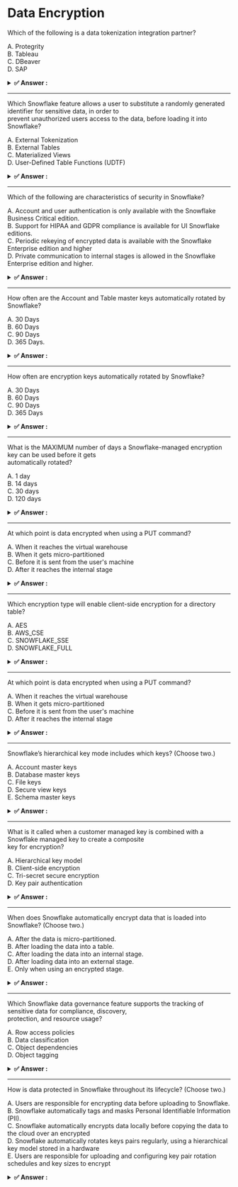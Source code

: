 # Data Encryption                                                                                                                                                                                                                                                                                                                                                                                                                                                                                          
Which of the following is a data tokenization integration partner?                                                                                                                                                                                                                                                                                                                                                                                                                                         
                                                                                                                                                                                                                                                                                                                                                                                                                                                                                                           
A. Protegrity<br>B. Tableau<br>C. DBeaver<br>D. SAP                                                                                                                                                                                                                                                                                                                                                                                                                                                        
                                                                                                                                                                                                                                                                                                                                                                                                                                                                                                           
<details>                                                                                                                                                                                                                                                                                                                                                                                                                                                                                                  
<summary><strong>✅ Answer : </strong></summary>                                                                                                                                                                                                                                                                                                                                                                                                                                                           
<strong>A</strong>                                                                                                                                                                                                                                                                                                                                                                                                                                                                                         
                                                                                                                                                                                                                                                                                                                                                                                                                                                                                                           
The correct answer is A. Protegrity. This is because Protegrity is a well-established data security company                                                                                                                                                                                                                                                                                                                                                                                                
that provides data tokenization solutions, which directly aligns with the question's focus. Data tokenization                                                                                                                                                                                                                                                                                                                                                                                              
replaces sensitive data with non-sensitive substitutes (tokens), protecting the original data while allowing it to                                                                                                                                                                                                                                                                                                                                                                                         
be used in various applications. This is a crucial technique for maintaining data privacy and complying with                                                                                                                                                                                                                                                                                                                                                                                               
regulations like GDPR or HIPAA. Snowflake, as a cloud data platform, often needs to integrate with                                                                                                                                                                                                                                                                                                                                                                                                         
tokenization solutions to ensure sensitive data loaded into or processed within the platform is protected.                                                                                                                                                                                                                                                                                                                                                                                                 
Protegrity is specifically marketed as an integration partner that can provide this tokenization functionality                                                                                                                                                                                                                                                                                                                                                                                             
for Snowflake. In contrast, Tableau (B) is a data visualization tool, DBeaver (C) is a database management tool,and SAP (D) is an enterprise application software provider. While these tools might connect to or interact with                                                                                                                                                                                                                                                                            
Snowflake data, they do not offer data tokenization as their core service. Protegrity’s expertise lies in datacentric security, making it the ideal partner for Snowflake when considering tokenization. This strong focus on                                                                                                                                                                                                                                                                              
data protection differentiates Protegrity from the other options. Furthermore, Snowflake officially documents                                                                                                                                                                                                                                                                                                                                                                                              
Protegrity as a supported security integration partner, solidifying its position as the correct response.                                                                                                                                                                                                                                                                                                                                                                                                  
For further research, you can explore:                                                                                                                                                                                                                                                                                                                                                                                                                                                                     
Snowflake Partner Ecosystem: https://www.snowflake.com/partners/ (Search for Protegrity on this page.)                                                                                                                                                                                                                                                                                                                                                                                                     
Protegrity Website: https://www.protegrity.com/ (Explore their data tokenization solutions and integrations.)                                                                                                                                                                                                                                                                                                                                                                                              
Snowflake Security Documentation: https://docs.snowflake.com/en/user-guide/security-overview (Review                                                                                                                                                                                                                                                                                                                                                                                                       
the security features that might use tokenization.)                                                                                                                                                                                                                                                                                                                                                                                                                                                        
</details>                                                                                                                                                                                                                                                                                                                                                                                                                                                                                                 
                                                                                                                                                                                                                                                                                                                                                                                                                                                                                                           
                                                                                                                                                                                                                                                                                                                                                                                                                                                                                                           
---                                                                                                                                                                                                                                                                                                                                                                                                                                                                                                        
Which Snowflake feature allows a user to substitute a randomly generated identifier for sensitive data, in order to                                                                                                                                                                                                                                                                                                                                                                                        
prevent unauthorized users access to the data, before loading it into Snowflake?                                                                                                                                                                                                                                                                                                                                                                                                                           
                                                                                                                                                                                                                                                                                                                                                                                                                                                                                                           
A. External Tokenization<br>B. External Tables<br>C. Materialized Views<br>D. User-Defined Table Functions (UDTF)                                                                                                                                                                                                                                                                                                                                                                                          
                                                                                                                                                                                                                                                                                                                                                                                                                                                                                                           
<details>                                                                                                                                                                                                                                                                                                                                                                                                                                                                                                  
<summary><strong>✅ Answer : </strong></summary>                                                                                                                                                                                                                                                                                                                                                                                                                                                           
<strong>A</strong>                                                                                                                                                                                                                                                                                                                                                                                                                                                                                         
                                                                                                                                                                                                                                                                                                                                                                                                                                                                                                           
The correct answer is A, External Tokenization. Here's why:                                                                                                                                                                                                                                                                                                                                                                                                                                                
External Tokenization is a process where sensitive data is replaced with a non-sensitive equivalent (a token)                                                                                                                                                                                                                                                                                                                                                                                              
before the data ever reaches the Snowflake environment. This happens outside of Snowflake, usually through                                                                                                                                                                                                                                                                                                                                                                                                 
a third-party tokenization service. This is crucial for protecting data before it's loaded, mitigating the risk of                                                                                                                                                                                                                                                                                                                                                                                         
unauthorized access during the ingestion process.                                                                                                                                                                                                                                                                                                                                                                                                                                                          
The other options are not suitable for pre-ingestion data masking. External Tables simply reference data                                                                                                                                                                                                                                                                                                                                                                                                   
stored outside of Snowflake; they don't inherently tokenize it. Materialized Views are pre-computed datasets                                                                                                                                                                                                                                                                                                                                                                                               
within Snowflake based on existing data; they operate on data after it's loaded and are not designed for preingestion masking. User-Defined Table Functions (UDTFs) allow custom logic to be applied to data, but they                                                                                                                                                                                                                                                                                     
operate within Snowflake; they can be used for data transformations, but are not the preferred method for                                                                                                                                                                                                                                                                                                                                                                                                  
tokenizing data before ingestion. Tokenizing the data externally ensures that the raw sensitive data is never                                                                                                                                                                                                                                                                                                                                                                                              
exposed within the Snowflake environment, which drastically reduces the risk of data breaches. External                                                                                                                                                                                                                                                                                                                                                                                                    
tokenization helps organizations meet compliance regulations and maintain data privacy while still enabling                                                                                                                                                                                                                                                                                                                                                                                                
data analysis and utilization.                                                                                                                                                                                                                                                                                                                                                                                                                                                                             
For further reading:                                                                                                                                                                                                                                                                                                                                                                                                                                                                                       
Snowflake Data Governance: https://www.snowflake.com/data-cloud/data-governance/ (Although not directly                                                                                                                                                                                                                                                                                                                                                                                                    
addressing tokenization, this provides overall governance strategies.)                                                                                                                                                                                                                                                                                                                                                                                                                                     
Third-party tokenization provider documentation (e.g., Thales, PCI DSS compliant tokenization vendors).                                                                                                                                                                                                                                                                                                                                                                                                    
</details>                                                                                                                                                                                                                                                                                                                                                                                                                                                                                                 
                                                                                                                                                                                                                                                                                                                                                                                                                                                                                                           
                                                                                                                                                                                                                                                                                                                                                                                                                                                                                                           
---                                                                                                                                                                                                                                                                                                                                                                                                                                                                                                        
Which of the following are characteristics of security in Snowflake?                                                                                                                                                                                                                                                                                                                                                                                                                                       
                                                                                                                                                                                                                                                                                                                                                                                                                                                                                                           
A. Account and user authentication is only available with the Snowflake Business Critical edition.<br>B. Support for HIPAA and GDPR compliance is available for UI Snowflake editions.<br>C. Periodic rekeying of encrypted data is available with the Snowflake Enterprise edition and higher<br>D. Private communication to internal stages is allowed in the Snowflake Enterprise edition and higher.                                                                                                   
                                                                                                                                                                                                                                                                                                                                                                                                                                                                                                           
<details>                                                                                                                                                                                                                                                                                                                                                                                                                                                                                                  
<summary><strong>✅ Answer : </strong></summary>                                                                                                                                                                                                                                                                                                                                                                                                                                                           
<strong>C</strong>                                                                                                                                                                                                                                                                                                                                                                                                                                                                                         
                                                                                                                                                                                                                                                                                                                                                                                                                                                                                                           
The correct answer is C because periodic rekeying of encrypted data enhances security by regularly rotating                                                                                                                                                                                                                                                                                                                                                                                                
the encryption keys used to protect data at rest. This mitigates the risk associated with key compromise, as                                                                                                                                                                                                                                                                                                                                                                                               
even if a key is exposed, it's only valid for a limited period. Snowflake supports periodic rekeying with theEnterprise edition and higher, providing a robust security posture for sensitive data.                                                                                                                                                                                                                                                                                                        
https://docs.snowflake.com/en/user-guide/security-encryption.html                                                                                                                                                                                                                                                                                                                                                                                                                                          
Option A is incorrect. Account and user authentication features, including multi-factor authentication, are                                                                                                                                                                                                                                                                                                                                                                                                
available across all Snowflake editions, not just Business Critical. Enhanced authentication options might be                                                                                                                                                                                                                                                                                                                                                                                              
more robust in higher tiers, but basic authentication is universal.                                                                                                                                                                                                                                                                                                                                                                                                                                        
Option B is also incorrect. While Snowflake supports HIPAA and GDPR compliance, this isn't limited to "UI                                                                                                                                                                                                                                                                                                                                                                                                  
Snowflake editions" (likely a typo implying a user interface specific version). Compliance is achieved through                                                                                                                                                                                                                                                                                                                                                                                             
adherence to security best practices and leveraging Snowflake's features, and Snowflake offers features to                                                                                                                                                                                                                                                                                                                                                                                                 
assist with these compliances across editions, though higher tiers might provide advanced auditing or                                                                                                                                                                                                                                                                                                                                                                                                      
governance features. Snowflake provides documentation and resources to help customers achieve and                                                                                                                                                                                                                                                                                                                                                                                                          
maintain compliance.                                                                                                                                                                                                                                                                                                                                                                                                                                                                                       
Option D is not entirely accurate. Private communication to internal stages is related to secure data sharing                                                                                                                                                                                                                                                                                                                                                                                              
and network configurations. Snowflake provides mechanisms for securing data access and network traffic                                                                                                                                                                                                                                                                                                                                                                                                     
across all editions. While enhanced networking features are often available in higher tiers, restricting all                                                                                                                                                                                                                                                                                                                                                                                               
communication to internal stages to Enterprise edition and higher is inaccurate. It's about configuring network                                                                                                                                                                                                                                                                                                                                                                                            
policies and using private endpoints (AWS PrivateLink, Azure Private Link, Google Cloud Private Service                                                                                                                                                                                                                                                                                                                                                                                                    
Connect), which might be advanced configurations prevalent in higher editions but not strictly limited to them                                                                                                                                                                                                                                                                                                                                                                                             
for all forms of internal stage access.                                                                                                                                                                                                                                                                                                                                                                                                                                                                    
</details>                                                                                                                                                                                                                                                                                                                                                                                                                                                                                                 
                                                                                                                                                                                                                                                                                                                                                                                                                                                                                                           
                                                                                                                                                                                                                                                                                                                                                                                                                                                                                                           
---                                                                                                                                                                                                                                                                                                                                                                                                                                                                                                        
How often are the Account and Table master keys automatically rotated by Snowflake?                                                                                                                                                                                                                                                                                                                                                                                                                        
                                                                                                                                                                                                                                                                                                                                                                                                                                                                                                           
A. 30 Days<br>B. 60 Days<br>C. 90 Days<br>D. 365 Days.                                                                                                                                                                                                                                                                                                                                                                                                                                                     
                                                                                                                                                                                                                                                                                                                                                                                                                                                                                                           
<details>                                                                                                                                                                                                                                                                                                                                                                                                                                                                                                  
<summary><strong>✅ Answer : </strong></summary>                                                                                                                                                                                                                                                                                                                                                                                                                                                           
<strong>A</strong>                                                                                                                                                                                                                                                                                                                                                                                                                                                                                         
                                                                                                                                                                                                                                                                                                                                                                                                                                                                                                           
The correct answer is A. 30 Days. Snowflake automatically rotates both Account and Table master keys every                                                                                                                                                                                                                                                                                                                                                                                                 
30 days. This regular rotation is a fundamental security practice aimed at limiting the potential damage from                                                                                                                                                                                                                                                                                                                                                                                              
compromised keys. In the event of a key leak, the window of exposure is drastically reduced due to frequent                                                                                                                                                                                                                                                                                                                                                                                                
rotation. The encryption keys themselves protect data at rest, and regular rotation safeguards the encrypted                                                                                                                                                                                                                                                                                                                                                                                               
data. These keys are managed by Snowflake and are transparent to the end-user. The process doesn't require                                                                                                                                                                                                                                                                                                                                                                                                 
manual intervention and has no noticeable impact on performance or availability. This automatic key rotation                                                                                                                                                                                                                                                                                                                                                                                               
adheres to security best practices by minimizing the lifetime of cryptographic keys, thus mitigating                                                                                                                                                                                                                                                                                                                                                                                                       
associated risks. Key rotation plays a crucial role in a strong cloud data security posture, contributing to                                                                                                                                                                                                                                                                                                                                                                                               
overall data resilience and compliance.                                                                                                                                                                                                                                                                                                                                                                                                                                                                    
Further Research:                                                                                                                                                                                                                                                                                                                                                                                                                                                                                          
Snowflake Documentation on Key Rotation: https://docs.snowflake.com/en/user-guide/security-encryption                                                                                                                                                                                                                                                                                                                                                                                                      
(Look for "Key Rotation" section)                                                                                                                                                                                                                                                                                                                                                                                                                                                                          
Cloud Security Alliance Guidelines on Key Management: https://cloudsecurityalliance.org/ (Search for                                                                                                                                                                                                                                                                                                                                                                                                       
relevant documents on key management)                                                                                                                                                                                                                                                                                                                                                                                                                                                                      
NIST Special Publication 800-57: https://csrc.nist.gov/publications/detail/sp/800-57-part-1/rev-5/final                                                                                                                                                                                                                                                                                                                                                                                                    
(Provides standards for cryptographic key management)                                                                                                                                                                                                                                                                                                                                                                                                                                                      
</details>                                                                                                                                                                                                                                                                                                                                                                                                                                                                                                 
                                                                                                                                                                                                                                                                                                                                                                                                                                                                                                           
                                                                                                                                                                                                                                                                                                                                                                                                                                                                                                           
---                                                                                                                                                                                                                                                                                                                                                                                                                                                                                                        
How often are encryption keys automatically rotated by Snowflake?                                                                                                                                                                                                                                                                                                                                                                                                                                          
                                                                                                                                                                                                                                                                                                                                                                                                                                                                                                           
A. 30 Days<br>B. 60 Days<br>C. 90 Days<br>D. 365 Days                                                                                                                                                                                                                                                                                                                                                                                                                                                      
                                                                                                                                                                                                                                                                                                                                                                                                                                                                                                           
<details>                                                                                                                                                                                                                                                                                                                                                                                                                                                                                                  
<summary><strong>✅ Answer : </strong></summary>                                                                                                                                                                                                                                                                                                                                                                                                                                                           
<strong>A</strong>                                                                                                                                                                                                                                                                                                                                                                                                                                                                                         
                                                                                                                                                                                                                                                                                                                                                                                                                                                                                                           
The correct answer is A: 30 Days.                                                                                                                                                                                                                                                                                                                                                                                                                                                                          
Snowflake employs robust security measures, including encryption, to protect data at rest and in transit. Key                                                                                                                                                                                                                                                                                                                                                                                              
to this security is the regular rotation of encryption keys. Snowflake automatically rotates encryption keys                                                                                                                                                                                                                                                                                                                                                                                               
used to protect customer data on a schedule to reduce the risk associated with compromised keys.                                                                                                                                                                                                                                                                                                                                                                                                           
The industry best practice, and Snowflake's implemented practice, for automatic key rotation of data                                                                                                                                                                                                                                                                                                                                                                                                       
encryption keys is approximately every 30 days. This regular rotation minimizes the potential impact of a                                                                                                                                                                                                                                                                                                                                                                                                  
compromised key, as the window of opportunity for an attacker to exploit it is limited. The shorter the rotation                                                                                                                                                                                                                                                                                                                                                                                           
period, the lower the risk. While longer periods are possible, they increase risk.                                                                                                                                                                                                                                                                                                                                                                                                                         
This process is transparent to the user and doesn't require any manual intervention. Snowflake handles the                                                                                                                                                                                                                                                                                                                                                                                                 
complexity of key management behind the scenes. The rotation is seamless to ensure uninterrupted access to                                                                                                                                                                                                                                                                                                                                                                                                 
the data. All existing data is gradually re-encrypted with the new key through a background process. The old                                                                                                                                                                                                                                                                                                                                                                                               
keys are securely archived and eventually destroyed according to data retention policies.                                                                                                                                                                                                                                                                                                                                                                                                                  
Although specifics beyond "periodically" may not be explicitly documented publicly due to security concerns,                                                                                                                                                                                                                                                                                                                                                                                               
industry knowledge and analogous best practices indicate a standard rotation period near 30 days aligns well                                                                                                                                                                                                                                                                                                                                                                                               
with minimizing security risks related to key compromise. While 60, 90, or 365 days are possibilities, 30 days                                                                                                                                                                                                                                                                                                                                                                                             
is more secure.                                                                                                                                                                                                                                                                                                                                                                                                                                                                                            
Snowflake provides security documentation that describes their security measures. Reviewing Snowflake's                                                                                                                                                                                                                                                                                                                                                                                                    
security documentation can provide more details about their key management practices.                                                                                                                                                                                                                                                                                                                                                                                                                      
Further Research:                                                                                                                                                                                                                                                                                                                                                                                                                                                                                          
Snowflake Security Overview: Search for "Snowflake Security Overview" on Snowflake's official website.                                                                                                                                                                                                                                                                                                                                                                                                     
NIST Key Management Guidelines: https://nvlpubs.nist.gov/nistpubs/SpecialPublications/NIST.SP.80057pt1r5.pdf                                                                                                                                                                                                                                                                                                                                                                                               
</details>                                                                                                                                                                                                                                                                                                                                                                                                                                                                                                 
                                                                                                                                                                                                                                                                                                                                                                                                                                                                                                           
                                                                                                                                                                                                                                                                                                                                                                                                                                                                                                           
---                                                                                                                                                                                                                                                                                                                                                                                                                                                                                                        
What is the MAXIMUM number of days a Snowflake-managed encryption key can be used before it gets                                                                                                                                                                                                                                                                                                                                                                                                           
automatically rotated?                                                                                                                                                                                                                                                                                                                                                                                                                                                                                     
                                                                                                                                                                                                                                                                                                                                                                                                                                                                                                           
A. 1 day<br>B. 14 days<br>C. 30 days<br>D. 120 days                                                                                                                                                                                                                                                                                                                                                                                                                                                        
                                                                                                                                                                                                                                                                                                                                                                                                                                                                                                           
<details>                                                                                                                                                                                                                                                                                                                                                                                                                                                                                                  
<summary><strong>✅ Answer : </strong></summary>                                                                                                                                                                                                                                                                                                                                                                                                                                                           
<strong>C</strong>                                                                                                                                                                                                                                                                                                                                                                                                                                                                                         
                                                                                                                                                                                                                                                                                                                                                                                                                                                                                                           
The correct answer is C, 30 days. Snowflake automatically rotates its managed encryption keys to enhance                                                                                                                                                                                                                                                                                                                                                                                                   
security and mitigate risks associated with prolonged key usage. This practice aligns with fundamental                                                                                                                                                                                                                                                                                                                                                                                                     
security principles advocating for regular cryptographic key rotation to minimize the potential impact of key                                                                                                                                                                                                                                                                                                                                                                                              
compromise. By frequently rotating keys, the window of vulnerability is significantly reduced. Snowflake                                                                                                                                                                                                                                                                                                                                                                                                   
handles this process transparently to users, requiring no manual intervention. The 30-day rotation period is a                                                                                                                                                                                                                                                                                                                                                                                             
balance between security and operational feasibility, preventing keys from being exploited for extended                                                                                                                                                                                                                                                                                                                                                                                                    
periods while avoiding excessive rotation frequency that could introduce performance overhead. Snowflake's                                                                                                                                                                                                                                                                                                                                                                                                 
architecture employs a multi-layered approach to security, and key rotation is a crucial component. The                                                                                                                                                                                                                                                                                                                                                                                                    
encryption keys are used to protect data at rest, ensuring confidentiality and integrity of sensitive                                                                                                                                                                                                                                                                                                                                                                                                      
information. The automatic key rotation feature is a built-in security control, relieving administrators of the                                                                                                                                                                                                                                                                                                                                                                                            
burden of manually managing key lifecycles. This automation contributes to overall security posture and                                                                                                                                                                                                                                                                                                                                                                                                    
resilience against potential threats. Users can't directly control the key rotation cycle, as it's a servicemanaged process. The transparency and built-in nature of the encryption and rotation system emphasize                                                                                                                                                                                                                                                                                          
Snowflake's commitment to data security. Other cloud providers also employ key rotation strategies, but the                                                                                                                                                                                                                                                                                                                                                                                                
specifics of rotation period may vary. Snowflake's 30-day period ensures consistent, robust, and automated                                                                                                                                                                                                                                                                                                                                                                                                 
protection for user data. You can find more information about Snowflake's security practices, including key                                                                                                                                                                                                                                                                                                                                                                                                
rotation, in their official documentation and security whitepapers.                                                                                                                                                                                                                                                                                                                                                                                                                                        
Authoritative Links:                                                                                                                                                                                                                                                                                                                                                                                                                                                                                       
Snowflake Security Documentation: (Refer to specific security pages related to encryption and key                                                                                                                                                                                                                                                                                                                                                                                                          
management within the official Snowflake documentation).                                                                                                                                                                                                                                                                                                                                                                                                                                                   
Search for relevant terms like "encryption key rotation" within the Snowflake documentation:                                                                                                                                                                                                                                                                                                                                                                                                               
https://docs.snowflake.com/                                                                                                                                                                                                                                                                                                                                                                                                                                                                                
Snowflake Security Whitepaper: (Look for the latest security whitepaper released by Snowflake, often                                                                                                                                                                                                                                                                                                                                                                                                       
available on their website).                                                                                                                                                                                                                                                                                                                                                                                                                                                                               
This document will have details on their security practices including encryption:                                                                                                                                                                                                                                                                                                                                                                                                                          
https://www.snowflake.com/security/                                                                                                                                                                                                                                                                                                                                                                                                                                                                        
</details>                                                                                                                                                                                                                                                                                                                                                                                                                                                                                                 
                                                                                                                                                                                                                                                                                                                                                                                                                                                                                                           
                                                                                                                                                                                                                                                                                                                                                                                                                                                                                                           
---                                                                                                                                                                                                                                                                                                                                                                                                                                                                                                        
At which point is data encrypted when using a PUT command?                                                                                                                                                                                                                                                                                                                                                                                                                                                 
                                                                                                                                                                                                                                                                                                                                                                                                                                                                                                           
A. When it reaches the virtual warehouse<br>B. When it gets micro-partitioned<br>C. Before it is sent from the user's machine<br>D. After it reaches the internal stage                                                                                                                                                                                                                                                                                                                                    
                                                                                                                                                                                                                                                                                                                                                                                                                                                                                                           
<details>                                                                                                                                                                                                                                                                                                                                                                                                                                                                                                  
<summary><strong>✅ Answer : </strong></summary>                                                                                                                                                                                                                                                                                                                                                                                                                                                           
<strong>C</strong>                                                                                                                                                                                                                                                                                                                                                                                                                                                                                         
                                                                                                                                                                                                                                                                                                                                                                                                                                                                                                           
The correct answer is C. Before it is sent from the user's machine. When using the PUT command in                                                                                                                                                                                                                                                                                                                                                                                                          
Snowflake, data encryption occurs client-side, meaning before the data leaves the user's machine. This is                                                                                                                                                                                                                                                                                                                                                                                                  
critical for ensuring data security during transit. Snowflake utilizes end-to-end encryption. The PUT command                                                                                                                                                                                                                                                                                                                                                                                              
first encrypts the data using a temporary key before sending it over the network to the Snowflake internal                                                                                                                                                                                                                                                                                                                                                                                                 
stage. The temporary key is encrypted with the public key of the Snowflake account. This method provides                                                                                                                                                                                                                                                                                                                                                                                                   
robust security, preventing unauthorized access to the data in transit. Data is encrypted regardless of the                                                                                                                                                                                                                                                                                                                                                                                                
storage stage, but client-side encryption using PUT makes sure that even network eavesdropping wouldn’t                                                                                                                                                                                                                                                                                                                                                                                                    
expose the data. Data encryption in transit is a common practice in cloud computing to guard against man-inthe-middle attacks. Snowflake's approach leverages client-side encryption to enhance security during the                                                                                                                                                                                                                                                                                        
initial transfer of data into its ecosystem. Micro-partitioning and virtual warehouse interaction happen after                                                                                                                                                                                                                                                                                                                                                                                             
this initial encrypted transfer, rendering options A, B and D incorrect in this context.                                                                                                                                                                                                                                                                                                                                                                                                                   
Authoritative Links for further research:                                                                                                                                                                                                                                                                                                                                                                                                                                                                  
Snowflake Documentation on Data Encryption: https://docs.snowflake.com/en/user-guide/securityencryption                                                                                                                                                                                                                                                                                                                                                                                                    
Snowflake Documentation on the PUT command: https://docs.snowflake.com/en/sql-reference/sql/put                                                                                                                                                                                                                                                                                                                                                                                                            
General cloud security concepts: Research "Data in Transit encryption" and "Client-Side encryption."                                                                                                                                                                                                                                                                                                                                                                                                       
</details>                                                                                                                                                                                                                                                                                                                                                                                                                                                                                                 
                                                                                                                                                                                                                                                                                                                                                                                                                                                                                                           
                                                                                                                                                                                                                                                                                                                                                                                                                                                                                                           
---                                                                                                                                                                                                                                                                                                                                                                                                                                                                                                        
Which encryption type will enable client-side encryption for a directory table?                                                                                                                                                                                                                                                                                                                                                                                                                            
                                                                                                                                                                                                                                                                                                                                                                                                                                                                                                           
A. AES<br>B. AWS_CSE<br>C. SNOWFLAKE_SSE<br>D. SNOWFLAKE_FULL                                                                                                                                                                                                                                                                                                                                                                                                                                              
                                                                                                                                                                                                                                                                                                                                                                                                                                                                                                           
<details>                                                                                                                                                                                                                                                                                                                                                                                                                                                                                                  
<summary><strong>✅ Answer : </strong></summary>                                                                                                                                                                                                                                                                                                                                                                                                                                                           
<strong>D</strong>                                                                                                                                                                                                                                                                                                                                                                                                                                                                                         
                                                                                                                                                                                                                                                                                                                                                                                                                                                                                                           
The correct answer is D. SNOWFLAKE_FULL. Let's examine why and explore the concepts involved.                                                                                                                                                                                                                                                                                                                                                                                                              
Client-side encryption, in this context, means that data is encrypted before it's sent to Snowflake, ensuring                                                                                                                                                                                                                                                                                                                                                                                              
that Snowflake itself never has access to the unencrypted data. This contrasts with server-side encryption,                                                                                                                                                                                                                                                                                                                                                                                                
where Snowflake handles the encryption after it receives the data. When dealing with directory tables, which                                                                                                                                                                                                                                                                                                                                                                                               
store metadata about external files, client-side encryption can be crucial for maintaining data privacy andcontrol.                                                                                                                                                                                                                                                                                                                                                                                        
Options A, B, and C are not suitable for enabling client-side encryption for directory tables. AES (Advanced                                                                                                                                                                                                                                                                                                                                                                                               
Encryption Standard) is a common symmetric encryption algorithm, but it doesn’t inherently dictate clientside or server-side application. AWS_CSE (AWS Customer-Supplied Encryption) pertains to AWS S3 and                                                                                                                                                                                                                                                                                                
would handle server-side encryption. This is also not directly applicable to Snowflake's directory table                                                                                                                                                                                                                                                                                                                                                                                                   
configurations for client-side encryption. SNOWFLAKE_SSED (Snowflake-Managed Server-Side Encryption)                                                                                                                                                                                                                                                                                                                                                                                                       
indicates that Snowflake manages the encryption keys and process, thus not client-side.                                                                                                                                                                                                                                                                                                                                                                                                                    
SNOWFLAKE_FULL, as the name suggests, signifies that Snowflake provides encryption using keys stored                                                                                                                                                                                                                                                                                                                                                                                                       
within your own Snowflake account and is specifically for client-side implementations. When creating a stage                                                                                                                                                                                                                                                                                                                                                                                               
or a directory table, specifying an encryption type of 'SNOWFLAKE_FULL' ensures that data is encrypted on                                                                                                                                                                                                                                                                                                                                                                                                  
the client (i.e., your data loading application) before being loaded into the external stage and referenced by                                                                                                                                                                                                                                                                                                                                                                                             
the directory table. The associated encryption keys are also managed by the user within the Snowflake                                                                                                                                                                                                                                                                                                                                                                                                      
environment, allowing total control over who can decrypt that data.                                                                                                                                                                                                                                                                                                                                                                                                                                        
This aligns with the principles of strong data governance and zero-trust security models. It should be noted,                                                                                                                                                                                                                                                                                                                                                                                              
client-side encryption introduces more management overhead on the client-side application; it should be                                                                                                                                                                                                                                                                                                                                                                                                    
designed to manage the keys properly.                                                                                                                                                                                                                                                                                                                                                                                                                                                                      
For more information on Snowflake's encryption capabilities, refer to their official documentation:                                                                                                                                                                                                                                                                                                                                                                                                        
Snowflake Data Encryption: https://docs.snowflake.com/en/user-guide/security-encryption                                                                                                                                                                                                                                                                                                                                                                                                                    
Creating External Stages: https://docs.snowflake.com/en/sql-reference/sql/create-stage and search for                                                                                                                                                                                                                                                                                                                                                                                                      
encryption type                                                                                                                                                                                                                                                                                                                                                                                                                                                                                            
Creating Directory Tables: https://docs.snowflake.com/en/sql-reference/sql/create-directory-table and                                                                                                                                                                                                                                                                                                                                                                                                      
search for encryption type                                                                                                                                                                                                                                                                                                                                                                                                                                                                                 
</details>                                                                                                                                                                                                                                                                                                                                                                                                                                                                                                 
                                                                                                                                                                                                                                                                                                                                                                                                                                                                                                           
                                                                                                                                                                                                                                                                                                                                                                                                                                                                                                           
---                                                                                                                                                                                                                                                                                                                                                                                                                                                                                                        
At which point is data encrypted when using a PUT command?                                                                                                                                                                                                                                                                                                                                                                                                                                                 
                                                                                                                                                                                                                                                                                                                                                                                                                                                                                                           
A. When it reaches the virtual warehouse<br>B. When it gets micro-partitioned<br>C. Before it is sent from the user's machine<br>D. After it reaches the internal stage                                                                                                                                                                                                                                                                                                                                    
                                                                                                                                                                                                                                                                                                                                                                                                                                                                                                           
<details>                                                                                                                                                                                                                                                                                                                                                                                                                                                                                                  
<summary><strong>✅ Answer : </strong></summary>                                                                                                                                                                                                                                                                                                                                                                                                                                                           
<strong>C</strong>                                                                                                                                                                                                                                                                                                                                                                                                                                                                                         
                                                                                                                                                                                                                                                                                                                                                                                                                                                                                                           
The correct answer is C. Before it is sent from the user's machine.                                                                                                                                                                                                                                                                                                                                                                                                                                        
Snowflake encrypts data in transit using Transport Layer Security (TLS) encryption before it even leaves the                                                                                                                                                                                                                                                                                                                                                                                               
user's machine when using the PUT command. This ensures that data being transmitted to Snowflake's cloud                                                                                                                                                                                                                                                                                                                                                                                                   
storage is protected from eavesdropping or tampering while in transit over the network. The encryption                                                                                                                                                                                                                                                                                                                                                                                                     
happens at the client-side, meaning on the user's local machine before it's transmitted to Snowflake. Options                                                                                                                                                                                                                                                                                                                                                                                              
A, B, and D occur after the data has left the user's machine. Encrypting data before transmission is a standard                                                                                                                                                                                                                                                                                                                                                                                            
security practice in cloud computing, ensuring confidentiality and integrity during data transfer. While                                                                                                                                                                                                                                                                                                                                                                                                   
Snowflake also employs encryption at rest (after the data is stored on Snowflake’s internal stage), the                                                                                                                                                                                                                                                                                                                                                                                                    
question focuses specifically on when encryption happens during the PUT command process. This process                                                                                                                                                                                                                                                                                                                                                                                                      
emphasizes a "shift left" in security, ensuring data protection from the very beginning of its journey to                                                                                                                                                                                                                                                                                                                                                                                                  
Snowflake. This security model makes Snowflake very secure. For more details on Snowflake's security and                                                                                                                                                                                                                                                                                                                                                                                                   
encryption, refer to the official documentation: https://docs.snowflake.com/en/user-guide/security-encryption                                                                                                                                                                                                                                                                                                                                                                                              
and https://docs.snowflake.com/en/user-guide/data-load-local-file-system                                                                                                                                                                                                                                                                                                                                                                                                                                   
</details>                                                                                                                                                                                                                                                                                                                                                                                                                                                                                                 
                                                                                                                                                                                                                                                                                                                                                                                                                                                                                                           
                                                                                                                                                                                                                                                                                                                                                                                                                                                                                                           
---                                                                                                                                                                                                                                                                                                                                                                                                                                                                                                        
Snowflake’s hierarchical key mode includes which keys? (Choose two.)                                                                                                                                                                                                                                                                                                                                                                                                                                       
                                                                                                                                                                                                                                                                                                                                                                                                                                                                                                           
A. Account master keys<br>B. Database master keys<br>C. File keys<br>D. Secure view keys<br>E. Schema master keys                                                                                                                                                                                                                                                                                                                                                                                          
                                                                                                                                                                                                                                                                                                                                                                                                                                                                                                           
<details>                                                                                                                                                                                                                                                                                                                                                                                                                                                                                                  
<summary><strong>✅ Answer : </strong></summary>                                                                                                                                                                                                                                                                                                                                                                                                                                                           
<strong>A, C</strong>                                                                                                                                                                                                                                                                                                                                                                                                                                                                                      
                                                                                                                                                                                                                                                                                                                                                                                                                                                                                                           
Snowflake’s hierarchical key management system uses a tiered approach for data encryption. At the apex of                                                                                                                                                                                                                                                                                                                                                                                                  
this hierarchy resides the Account Master Key (A). This key, managed by Snowflake, is paramount; it's used to                                                                                                                                                                                                                                                                                                                                                                                              
protect all other keys within an account. Below the account master key are the Database Master Keys (B).                                                                                                                                                                                                                                                                                                                                                                                                   
Each database within Snowflake is equipped with its own unique master key, which encrypts the database                                                                                                                                                                                                                                                                                                                                                                                                     
objects and data within it. File keys (C) are used for managing the security of specific files ingested into                                                                                                                                                                                                                                                                                                                                                                                               
Snowflake, and secure view keys (D) don't exist. Lastly, schema master keys (E) also don't exist. In the                                                                                                                                                                                                                                                                                                                                                                                                   
hierarchical structure, database master keys are directly protected by the account master key. Therefore,                                                                                                                                                                                                                                                                                                                                                                                                  
options A and C are not correct, and options B and E are not correct. File keys (C), while related to encryption,                                                                                                                                                                                                                                                                                                                                                                                          
are managed separately and aren't part of the central hierarchical key mode for database encryption.                                                                                                                                                                                                                                                                                                                                                                                                       
Snowflake’s security relies on this hierarchical approach, ensuring separation of concerns and access control,                                                                                                                                                                                                                                                                                                                                                                                             
protecting database objects and data.                                                                                                                                                                                                                                                                                                                                                                                                                                                                      
For further research, consider exploring the following links:                                                                                                                                                                                                                                                                                                                                                                                                                                              
Snowflake's Security Overview: https://docs.snowflake.com/en/user-guide/security-overview                                                                                                                                                                                                                                                                                                                                                                                                                  
Snowflake Data Encryption: https://docs.snowflake.com/en/user-guide/security-encryption                                                                                                                                                                                                                                                                                                                                                                                                                    
Snowflake Key Management: https://docs.snowflake.com/en/user-guide/security-encryption-keymanagement                                                                                                                                                                                                                                                                                                                                                                                                       
</details>                                                                                                                                                                                                                                                                                                                                                                                                                                                                                                 
                                                                                                                                                                                                                                                                                                                                                                                                                                                                                                           
                                                                                                                                                                                                                                                                                                                                                                                                                                                                                                           
---                                                                                                                                                                                                                                                                                                                                                                                                                                                                                                        
What is it called when a customer managed key is combined with a Snowflake managed key to create a composite                                                                                                                                                                                                                                                                                                                                                                                               
key for encryption?                                                                                                                                                                                                                                                                                                                                                                                                                                                                                        
                                                                                                                                                                                                                                                                                                                                                                                                                                                                                                           
A. Hierarchical key model<br>B. Client-side encryption<br>C. Tri-secret secure encryption<br>D. Key pair authentication                                                                                                                                                                                                                                                                                                                                                                                    
                                                                                                                                                                                                                                                                                                                                                                                                                                                                                                           
<details>                                                                                                                                                                                                                                                                                                                                                                                                                                                                                                  
<summary><strong>✅ Answer : </strong></summary>                                                                                                                                                                                                                                                                                                                                                                                                                                                           
<strong>C</strong>                                                                                                                                                                                                                                                                                                                                                                                                                                                                                         
                                                                                                                                                                                                                                                                                                                                                                                                                                                                                                           
The correct answer is C. Tri-secret secure encryption.                                                                                                                                                                                                                                                                                                                                                                                                                                                     
Tri-secret secure encryption is a Snowflake security feature that combines a customer-managed                                                                                                                                                                                                                                                                                                                                                                                                              
key (CMK) with a Snowflake-managed key to generate a composite key for data encryption. This                                                                                                                                                                                                                                                                                                                                                                                                               
composite key is used to protect data at rest and in transit. This approach enhances security by                                                                                                                                                                                                                                                                                                                                                                                                           
ensuring that no single entity (either the customer or Snowflake) has complete control over the                                                                                                                                                                                                                                                                                                                                                                                                            
encryption keys. It mitigates the risks associated with a single point of failure or compromise of                                                                                                                                                                                                                                                                                                                                                                                                         
one key, increasing data protection.Hierarchical key model (A) typically describes a structure where keys are organized in a tree-like                                                                                                                                                                                                                                                                                                                                                                     
manner for managing access and permissions, not the specific mechanism of combining keys for                                                                                                                                                                                                                                                                                                                                                                                                               
encryption. Client-side encryption (B) involves encrypting data before it is sent to the cloud,                                                                                                                                                                                                                                                                                                                                                                                                            
usually using a key that the client manages independently. While it’s an important security                                                                                                                                                                                                                                                                                                                                                                                                                
concept, it doesn’t describe how keys are combined in Snowflake's encryption process. Key pair                                                                                                                                                                                                                                                                                                                                                                                                             
authentication (D) is a method for securing access to systems using a public and private key,                                                                                                                                                                                                                                                                                                                                                                                                              
unrelated to data encryption.                                                                                                                                                                                                                                                                                                                                                                                                                                                                              
Tri-secret secure encryption is a core feature within Snowflake that increases security by                                                                                                                                                                                                                                                                                                                                                                                                                 
distributing encryption key management responsibilities. The composite key combines the                                                                                                                                                                                                                                                                                                                                                                                                                    
benefits of both customer-managed and Snowflake-managed keys, providing a robust and                                                                                                                                                                                                                                                                                                                                                                                                                       
enhanced data protection mechanism.                                                                                                                                                                                                                                                                                                                                                                                                                                                                        
Authoritative Links:                                                                                                                                                                                                                                                                                                                                                                                                                                                                                       
Snowflake Documentation on Tri-Secret Secure: https://docs.snowflake.com/en/userguide/security-encryption.html#tri-secret-secure-encryption                                                                                                                                                                                                                                                                                                                                                                
Snowflake Blog on Tri-Secret Secure: https://www.snowflake.com/blog/tri-secret-secure-dataencryption-snowflake/                                                                                                                                                                                                                                                                                                                                                                                            
</details>                                                                                                                                                                                                                                                                                                                                                                                                                                                                                                 
                                                                                                                                                                                                                                                                                                                                                                                                                                                                                                           
                                                                                                                                                                                                                                                                                                                                                                                                                                                                                                           
---                                                                                                                                                                                                                                                                                                                                                                                                                                                                                                        
When does Snowflake automatically encrypt data that is loaded into Snowflake? (Choose two.)                                                                                                                                                                                                                                                                                                                                                                                                                
                                                                                                                                                                                                                                                                                                                                                                                                                                                                                                           
A. After the data is micro-partitioned.<br>B. After loading the data into a table.<br>C. After loading the data into an internal stage.<br>D. After loading data into an external stage.<br>E. Only when using an encrypted stage.                                                                                                                                                                                                                                                                         
                                                                                                                                                                                                                                                                                                                                                                                                                                                                                                           
<details>                                                                                                                                                                                                                                                                                                                                                                                                                                                                                                  
<summary><strong>✅ Answer : </strong></summary>                                                                                                                                                                                                                                                                                                                                                                                                                                                           
<strong>B, C</strong>                                                                                                                                                                                                                                                                                                                                                                                                                                                                                      
                                                                                                                                                                                                                                                                                                                                                                                                                                                                                                           
The correct answer is B and C. Snowflake implements encryption at rest for all data, and this                                                                                                                                                                                                                                                                                                                                                                                                              
encryption happens automatically at two key points during the data loading process.                                                                                                                                                                                                                                                                                                                                                                                                                        
Option B, "After loading the data into a table," is correct because once data is inserted into a                                                                                                                                                                                                                                                                                                                                                                                                           
Snowflake table, it's immediately encrypted by Snowflake's encryption services. This ensures                                                                                                                                                                                                                                                                                                                                                                                                               
that data stored within Snowflake's managed storage is always protected. This is part of                                                                                                                                                                                                                                                                                                                                                                                                                   
Snowflake's built-in security and requires no action from the user.                                                                                                                                                                                                                                                                                                                                                                                                                                        
Option C, "After loading the data into an internal stage," is also correct. When data is staged                                                                                                                                                                                                                                                                                                                                                                                                            
within Snowflake using an internal stage (a storage location managed by Snowflake), it's                                                                                                                                                                                                                                                                                                                                                                                                                   
automatically encrypted as well. This protects the data even before it's loaded into a table. This                                                                                                                                                                                                                                                                                                                                                                                                         
encryption applies to user-defined internal stages and Snowflake-managed internal stages.                                                                                                                                                                                                                                                                                                                                                                                                                  
Option A, "After the data is micro-partitioned," is incorrect. While Snowflake micro-partitions data                                                                                                                                                                                                                                                                                                                                                                                                       
for efficient storage and retrieval, the encryption occurs before this partitioning. The data is                                                                                                                                                                                                                                                                                                                                                                                                           
encrypted upon landing into a stage (internal) or table. Micro-partitioning is a storage                                                                                                                                                                                                                                                                                                                                                                                                                   
optimization, not an encryption trigger.                                                                                                                                                                                                                                                                                                                                                                                                                                                                   
Option D, "After loading data into an external stage," is incorrect. Data in external stages (e.g.,                                                                                                                                                                                                                                                                                                                                                                                                        
Amazon S3, Azure Blob Storage) is not encrypted by Snowflake upon loading. These external                                                                                                                                                                                                                                                                                                                                                                                                                  
stages are managed outside of Snowflake and are the responsibility of the external cloud provider                                                                                                                                                                                                                                                                                                                                                                                                          
to provide encryption mechanisms. Snowflake may read encrypted data from external stages, but                                                                                                                                                                                                                                                                                                                                                                                                              
it does not perform the encryption itself on external locations.                                                                                                                                                                                                                                                                                                                                                                                                                                           
Option E, "Only when using an encrypted stage," is incorrect. Encryption is not dependent on the                                                                                                                                                                                                                                                                                                                                                                                                           
type of stage used (internal or external). Snowflake performs automatic encryption within its                                                                                                                                                                                                                                                                                                                                                                                                              
managed environment of both tables and internal stages. Encryption on external stages is                                                                                                                                                                                                                                                                                                                                                                                                                   
independent of Snowflake and requires the user to enable and manage those services provided by                                                                                                                                                                                                                                                                                                                                                                                                             
the external cloud.                                                                                                                                                                                                                                                                                                                                                                                                                                                                                        
In summary, Snowflake automatically encrypts data at rest upon loading into internal stages and                                                                                                                                                                                                                                                                                                                                                                                                            
tables, demonstrating Snowflake's commitment to built-in security.                                                                                                                                                                                                                                                                                                                                                                                                                                         
Authoritative Links for Further Research:                                                                                                                                                                                                                                                                                                                                                                                                                                                                  
Snowflake Security Overview: https://docs.snowflake.com/en/user-guide/security-overview                                                                                                                                                                                                                                                                                                                                                                                                                    
Data Encryption: https://docs.snowflake.com/en/user-guide/security-data-encryption                                                                                                                                                                                                                                                                                                                                                                                                                         
Stages: https://docs.snowflake.com/en/user-guide/data-load-stages                                                                                                                                                                                                                                                                                                                                                                                                                                          
</details>                                                                                                                                                                                                                                                                                                                                                                                                                                                                                                 
                                                                                                                                                                                                                                                                                                                                                                                                                                                                                                           
                                                                                                                                                                                                                                                                                                                                                                                                                                                                                                           
---                                                                                                                                                                                                                                                                                                                                                                                                                                                                                                        
Which Snowflake data governance feature supports the tracking of sensitive data for compliance, discovery,                                                                                                                                                                                                                                                                                                                                                                                                 
protection, and resource usage?                                                                                                                                                                                                                                                                                                                                                                                                                                                                            
                                                                                                                                                                                                                                                                                                                                                                                                                                                                                                           
A. Row access policies<br>B. Data classification<br>C. Object dependencies<br>D. Object tagging                                                                                                                                                                                                                                                                                                                                                                                                            
                                                                                                                                                                                                                                                                                                                                                                                                                                                                                                           
<details>                                                                                                                                                                                                                                                                                                                                                                                                                                                                                                  
<summary><strong>✅ Answer : </strong></summary>                                                                                                                                                                                                                                                                                                                                                                                                                                                           
<strong>D</strong>                                                                                                                                                                                                                                                                                                                                                                                                                                                                                         
                                                                                                                                                                                                                                                                                                                                                                                                                                                                                                           
The correct answer is D. Object tagging.                                                                                                                                                                                                                                                                                                                                                                                                                                                                   
Here's a detailed justification:                                                                                                                                                                                                                                                                                                                                                                                                                                                                           
Object tagging in Snowflake provides a mechanism to associate metadata with                                                                                                                                                                                                                                                                                                                                                                                                                                
Snowflake objects (tables, columns, views, etc.). This metadata, in the form of tags, can                                                                                                                                                                                                                                                                                                                                                                                                                  
represent various properties, including the sensitivity of the data. Crucially, these tags                                                                                                                                                                                                                                                                                                                                                                                                                 
enable organizations to track sensitive data for compliance, discovery, protection, and                                                                                                                                                                                                                                                                                                                                                                                                                    
resource usage monitoring.                                                                                                                                                                                                                                                                                                                                                                                                                                                                                 
Data classification (Option B) is related, but object tagging is the mechanism that                                                                                                                                                                                                                                                                                                                                                                                                                        
supports data classification within Snowflake's governance framework. While                                                                                                                                                                                                                                                                                                                                                                                                                                
classification defines the type of data, tagging applies that classification to specific                                                                                                                                                                                                                                                                                                                                                                                                                   
objects.                                                                                                                                                                                                                                                                                                                                                                                                                                                                                                   
Row access policies (Option A) control data access at the row level but do not directly                                                                                                                                                                                                                                                                                                                                                                                                                    
provide metadata or tracking of sensitive data for broader governance purposes. They                                                                                                                                                                                                                                                                                                                                                                                                                       
enforce security but don't label data.                                                                                                                                                                                                                                                                                                                                                                                                                                                                     
Object dependencies (Option C) focuses on tracking the relationships between different                                                                                                                                                                                                                                                                                                                                                                                                                     
Snowflake objects. While this is valuable for impact analysis, it doesn't directly address                                                                                                                                                                                                                                                                                                                                                                                                                 
sensitive data tracking.                                                                                                                                                                                                                                                                                                                                                                                                                                                                                   
Object tagging facilitates:                                                                                                                                                                                                                                                                                                                                                                                                                                                                                
Compliance: By identifying sensitive data, organizations can apply appropriate controls                                                                                                                                                                                                                                                                                                                                                                                                                    
to meet regulatory requirements (e.g., GDPR, CCPA).                                                                                                                                                                                                                                                                                                                                                                                                                                                        
Discovery: Users can easily find sensitive data through tag-based searches.                                                                                                                                                                                                                                                                                                                                                                                                                                
Protection: Tags can trigger specific security policies or masking rules based on data                                                                                                                                                                                                                                                                                                                                                                                                                     
sensitivity.                                                                                                                                                                                                                                                                                                                                                                                                                                                                                               
Resource Usage: Track resource utilization based on tagged objects, useful for cost                                                                                                                                                                                                                                                                                                                                                                                                                        
allocation.                                                                                                                                                                                                                                                                                                                                                                                                                                                                                                
In essence, object tagging provides the flexible metadata framework needed to support                                                                                                                                                                                                                                                                                                                                                                                                                      
comprehensive data governance practices within Snowflake, encompassing sensitive                                                                                                                                                                                                                                                                                                                                                                                                                           
data tracking for compliance, discovery, protection, and resource usage. Snowflake                                                                                                                                                                                                                                                                                                                                                                                                                         
allows you to centralize, standardize, and automate the metadata management in your                                                                                                                                                                                                                                                                                                                                                                                                                        
data cloud via Object Tagging.                                                                                                                                                                                                                                                                                                                                                                                                                                                                             
For further research, refer to the official Snowflake documentation on Object Tagging:                                                                                                                                                                                                                                                                                                                                                                                                                     
Snowflake Object Tagging                                                                                                                                                                                                                                                                                                                                                                                                                                                                                   
Snowflake Data Governance                                                                                                                                                                                                                                                                                                                                                                                                                                                                                  
</details>                                                                                                                                                                                                                                                                                                                                                                                                                                                                                                 
                                                                                                                                                                                                                                                                                                                                                                                                                                                                                                           
                                                                                                                                                                                                                                                                                                                                                                                                                                                                                                           
---                                                                                                                                                                                                                                                                                                                                                                                                                                                                                                        
How is data protected in Snowflake throughout its lifecycle? (Choose two.)                                                                                                                                                                                                                                                                                                                                                                                                                                 
                                                                                                                                                                                                                                                                                                                                                                                                                                                                                                           
A. Users are responsible for encrypting data before uploading to Snowflake.<br>B. Snowflake automatically tags and masks Personal Identifiable Information (PII).<br>C. Snowflake automatically encrypts data locally before copying the data to the cloud over an encrypted<br>D. Snowflake automatically rotates keys pairs regularly, using a hierarchical key model stored in a hardware<br>E. Users are responsible for uploading and configuring key pair rotation schedules and key sizes to encrypt
                                                                                                                                                                                                                                                                                                                                                                                                                                                                                                           
<details>                                                                                                                                                                                                                                                                                                                                                                                                                                                                                                  
<summary><strong>✅ Answer : </strong></summary>                                                                                                                                                                                                                                                                                                                                                                                                                                                           
<strong>C, D</strong>                                                                                                                                                                                                                                                                                                                                                                                                                                                                                      
                                                                                                                                                                                                                                                                                                                                                                                                                                                                                                           
The Correct answer is ["C","D"]                                                                                                                                                                                                                                                                                                                                                                                                                                                                            
</details>                                                                                                                                                                                                                                                                                                                                                                                                                                                                                                 
                                                                                                                                                                                                                                                                                                                                                                                                                                                                                                           
                                                                                                                                                                                                                                                                                                                                                                                                                                                                                                           
